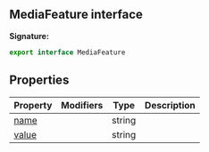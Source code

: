 ## MediaFeature interface

**Signature:**

```typescript
export interface MediaFeature
```

## Properties

| Property                                   | Modifiers | Type   | Description |
| ------------------------------------------ | --------- | ------ | ----------- |
| [name](./puppeteer.mediafeature.name.md)   |           | string |             |
| [value](./puppeteer.mediafeature.value.md) |           | string |             |
